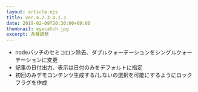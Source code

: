 ```yaml
---
layout: article.ejs
title: ver.4.2.3-4.1.3
date: 2019-02-09T20:30:00+09:00
thumbnail: eyecatch.jpg
excerpt: 各種調整
---
```


- nodeバッチのセミコロン除去、ダブルクォーテーションをシングルクォーテーションに変更
- 記事の日付出力、表示は日付のみをデフォルトに指定
- 初回のみデモコンテンツ生成する/しないの選択を可能にするようにロックフラグを作成